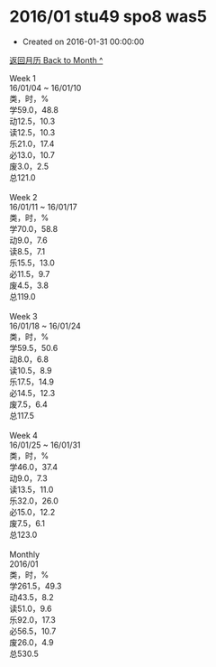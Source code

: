 # 2016/01 stu49 spo8 was5

- Created on 2016-01-31 00:00:00

[返回月历 Back to Month ^](/_archived/lifelogs/2016/01/index.md)
<br/><div>Week 1</div><div>16/01/04 ~ 16/01/10</div><div>类，时，%</div><div>学59.0，48.8</div><div>动12.5，10.3</div><div>读12.5，10.3</div><div>乐21.0，17.4</div><div>必13.0，10.7</div><div>废3.0，2.5</div><div>总121.0</div><div><br/></div><div>Week 2</div><div>16/01/11 ~ 16/01/17</div><div>类，时，%</div><div>学70.0，58.8</div><div>动9.0，7.6</div><div>读8.5，7.1</div><div>乐15.5，13.0</div><div>必11.5，9.7</div><div>废4.5，3.8</div><div>总119.0</div><div><br/></div><div>Week 3</div><div>16/01/18 ~ 16/01/24</div><div>类，时，%</div><div>学59.5，50.6</div><div>动8.0，6.8</div><div>读10.5，8.9</div><div>乐17.5，14.9</div><div>必14.5，12.3</div><div>废7.5，6.4</div><div>总117.5</div><div><br/></div><div>Week 4</div><div>16/01/25 ~ 16/01/31</div><div>类，时，%</div><div>学46.0，37.4</div><div>动9.0，7.3</div><div>读13.5，11.0</div><div>乐32.0，26.0</div><div>必15.0，12.2</div><div>废7.5，6.1</div><div>总123.0</div><div><br/></div><div>Monthly</div><div>2016/01</div><div>类，时，%</div><div>学261.5，49.3</div><div>动43.5，8.2</div><div>读51.0，9.6</div><div>乐92.0，17.3</div><div>必56.5，10.7</div><div>废26.0，4.9</div><div>总530.5</div>
